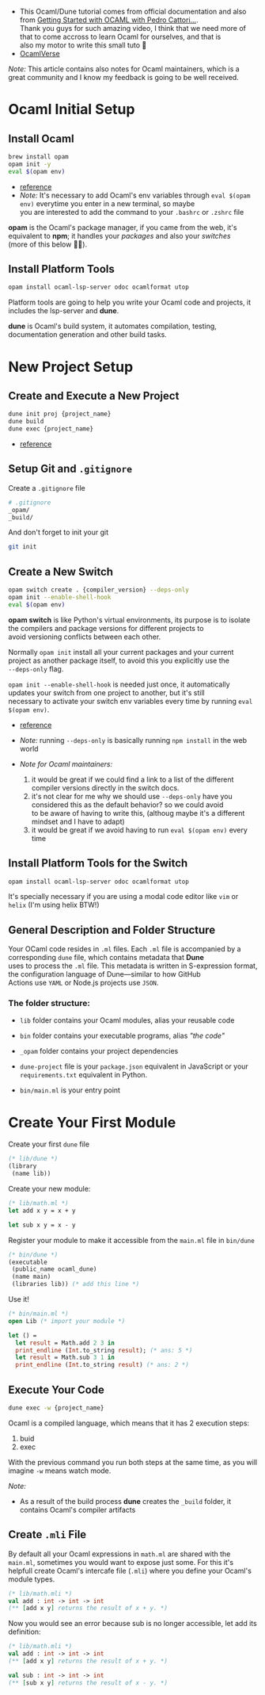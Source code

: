 - This Ocaml/Dune tutorial comes from official documentation and also from
[Getting Started with OCAML with Pedro Cattori...](https://www.youtube.com/watch?v=FtI5hxDcVKU&t=2190s).  
Thank you guys for such amazing video, I think that we need more of that to come accross to learn Ocaml for ourselves, and that is  
also my motor to write this small tuto 🫰
- [OcamlVerse](https://ocamlverse.net/content/quickstart_ocaml_project_dune.html)

*Note:* This article contains also notes for Ocaml maintainers, which is a great community and I know my feedback is
going to be well received.

# Ocaml Initial Setup

## Install Ocaml

```sh
brew install opam
opam init -y
eval $(opam env)
```

- [reference](https://ocaml.org/docs/installing-ocaml)
- *Note:* It's necessary to add Ocaml's env variables through `eval $(opam env)` everytime you enter in a new terminal, so maybe  
  you are interested to add the command to your `.bashrc` or `.zshrc` file  

**opam** is the Ocaml's package manager, if you came from the web, it's equivalent to **npm**; it handles your *packages* and also your *switches*  
(more of this below 👨‍🔧).

## Install Platform Tools

```sh
opam install ocaml-lsp-server odoc ocamlformat utop
```

Platform tools are going to help you write your Ocaml code and projects, it includes the lsp-server and **dune**.  

**dune** is Ocaml's build system, it automates compilation, testing, documentation generation and other build tasks.


# New Project Setup

## Create and Execute a New Project

```sh
dune init proj {project_name}
dune build
dune exec {project_name}
```

- [reference](https://dune.readthedocs.io/en/stable/quick-start.html)

## Setup Git and `.gitignore`

Create a `.gitignore` file

```sh
# .gitignore
_opam/
_build/
```

And don't forget to init your git

```sh
git init
```


## Create a New Switch

```sh
opam switch create . {compiler_version} --deps-only
opam init --enable-shell-hook
eval $(opam env)
```

**opam switch** is like Python's virtual environments, its purpose is to isolate the compilers and package versions for different projects to  
avoid versioning conflicts between each other.  

Normally `opam init` install all your current packages and your current project as another package itself, to avoid this you explicitly use the  
`--deps-only` flag.  

`opam init --enable-shell-hook` is needed just once, it automatically updates your switch from one project to another, but it's still  
necessary to activate your switch env variables every time by running `eval $(opam env)`.

- [reference](https://ocaml.org/docs/opam-switch-introduction#creating-a-new-switch)
- *Note:* running `--deps-only` is basically running `npm install` in the web world

- *Note for Ocaml maintainers:*
  1. it would be great if we could find a link to a list of the different compiler versions directly in the switch docs.
  2. it's not clear for me why we should use `--deps-only` have you considered this as the default behavior? so we could avoid  
     to be aware of having to write this, (althoug maybe it's a different mindset and I have to adapt)
  3. it would be great if we avoid having to run `eval $(opam env)` every time

## Install Platform Tools for the Switch

```sh
opam install ocaml-lsp-server odoc ocamlformat utop
```

It's specially necessary if you are using a modal code editor like `vim` or `helix` (I'm using helix BTW!)



## General Description and Folder Structure

Your OCaml code resides in `.ml` files. Each `.ml` file is accompanied by a corresponding `dune` file, which contains metadata that **Dune**  
uses to process the `.ml` file. This metadata is written in S-expression format, the configuration language of Dune—similar to how GitHub  
Actions use `YAML` or Node.js projects use `JSON`.

### The folder structure:

- `lib` folder contains your Ocaml modules, alias your reusable code 
- `bin` folder contains your executable programs, alias *"the code"*
- `_opam` folder contains your project dependencies

- `dune-project` file is your `package.json` equivalent in JavaScript or your `requirements.txt` equivalent in Python.
- `bin/main.ml` is your entry point



# Create Your First Module

Create your first `dune` file

```ml
(* lib/dune *)
(library
 (name lib))
```

Create your new module:

```ml
(* lib/math.ml *)
let add x y = x + y

let sub x y = x - y
```

Register your module to make it accessible from the `main.ml` file in `bin/dune`

```ml
(* bin/dune *)
(executable
 (public_name ocaml_dune)
 (name main)
 (libraries lib)) (* add this line *)
```

Use it!

```ml
(* bin/main.ml *)
open Lib (* import your module *)

let () =
  let result = Math.add 2 3 in
  print_endline (Int.to_string result); (* ans: 5 *)
  let result = Math.sub 3 1 in
  print_endline (Int.to_string result) (* ans: 2 *)
```

## Execute Your Code

```sh
dune exec -w {project_name}
```

Ocaml is a compiled language, which means that it has 2 execution steps:
1. buid
2. exec

With the previous command you run both steps at the same time, as you will imagine `-w` means watch mode.

*Note:*
- As a result of the build process **dune** creates the `_build` folder, it contains Ocaml's compiler artifacts


## Create `.mli` File

By default all your Ocaml expressions in `math.ml` are shared with the `main.ml`, sometimes you would want to expose just some. For this
it's helpfull create Ocaml's intercafe file (`.mli`) where you define your Ocaml's module types.


```ml
(* lib/math.mli *)
val add : int -> int -> int
(** [add x y] returns the result of x + y. *)
```

Now you would see an error because sub is no longer accessible, let add its definition:

```ml
(* lib/math.mli *)
val add : int -> int -> int
(** [add x y] returns the result of x + y. *)

val sub : int -> int -> int
(** [sub x y] returns the result of x - y. *)
```